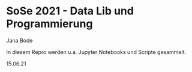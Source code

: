 # SoSe 2021 - Data Lib und Programmierung

Jana Bode

In diesem Repro werden u.a. Jupyter Notebooks und Scripte gesammelt.

15.06.21
